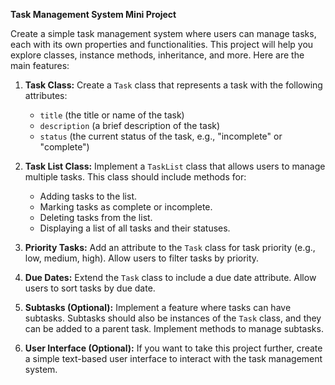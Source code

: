 **Task Management System Mini Project**

Create a simple task management system where users can manage tasks, each with its own properties and functionalities. This project will help you explore classes, instance methods, inheritance, and more. Here are the main features:

1. **Task Class:** Create a `Task` class that represents a task with the following attributes:
   - `title` (the title or name of the task)
   - `description` (a brief description of the task)
   - `status` (the current status of the task, e.g., "incomplete" or "complete")

2. **Task List Class:** Implement a `TaskList` class that allows users to manage multiple tasks. This class should include methods for:
   - Adding tasks to the list.
   - Marking tasks as complete or incomplete.
   - Deleting tasks from the list.
   - Displaying a list of all tasks and their statuses.

3. **Priority Tasks:** Add an attribute to the `Task` class for task priority (e.g., low, medium, high). Allow users to filter tasks by priority.

4. **Due Dates:** Extend the `Task` class to include a due date attribute. Allow users to sort tasks by due date.

5. **Subtasks (Optional):** Implement a feature where tasks can have subtasks. Subtasks should also be instances of the `Task` class, and they can be added to a parent task. Implement methods to manage subtasks.

6. **User Interface (Optional):** If you want to take this project further, create a simple text-based user interface to interact with the task management system.
